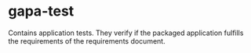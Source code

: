 # gapa-test

Contains application tests. They verify if the packaged application fulfills the requirements of the requirements document.